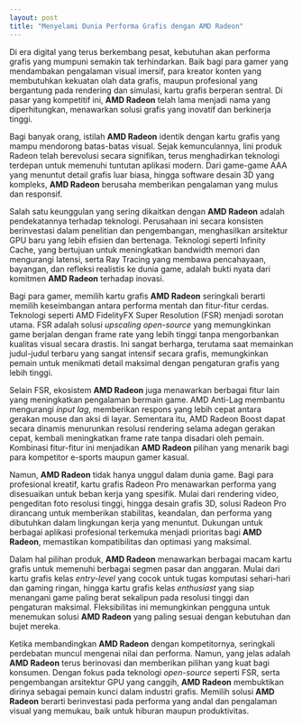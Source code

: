 ```yaml
---
layout: post
title: "Menyelami Dunia Performa Grafis dengan AMD Radeon"
---
```


Di era digital yang terus berkembang pesat, kebutuhan akan performa grafis yang mumpuni semakin tak terhindarkan. Baik bagi para gamer yang mendambakan pengalaman visual imersif, para kreator konten yang membutuhkan kekuatan olah data grafis, maupun profesional yang bergantung pada rendering dan simulasi, kartu grafis berperan sentral. Di pasar yang kompetitif ini, **AMD Radeon** telah lama menjadi nama yang diperhitungkan, menawarkan solusi grafis yang inovatif dan berkinerja tinggi.

Bagi banyak orang, istilah **AMD Radeon** identik dengan kartu grafis yang mampu mendorong batas-batas visual. Sejak kemunculannya, lini produk Radeon telah berevolusi secara signifikan, terus menghadirkan teknologi terdepan untuk memenuhi tuntutan aplikasi modern. Dari game-game AAA yang menuntut detail grafis luar biasa, hingga software desain 3D yang kompleks, **AMD Radeon** berusaha memberikan pengalaman yang mulus dan responsif.

Salah satu keunggulan yang sering dikaitkan dengan **AMD Radeon** adalah pendekatannya terhadap teknologi. Perusahaan ini secara konsisten berinvestasi dalam penelitian dan pengembangan, menghasilkan arsitektur GPU baru yang lebih efisien dan bertenaga. Teknologi seperti Infinity Cache, yang bertujuan untuk meningkatkan bandwidth memori dan mengurangi latensi, serta Ray Tracing yang membawa pencahayaan, bayangan, dan refleksi realistis ke dunia game, adalah bukti nyata dari komitmen **AMD Radeon** terhadap inovasi.

Bagi para gamer, memilih kartu grafis **AMD Radeon** seringkali berarti memilih keseimbangan antara performa mentah dan fitur-fitur cerdas. Teknologi seperti AMD FidelityFX Super Resolution (FSR) menjadi sorotan utama. FSR adalah solusi *upscaling* *open-source* yang memungkinkan game berjalan dengan frame rate yang lebih tinggi tanpa mengorbankan kualitas visual secara drastis. Ini sangat berharga, terutama saat memainkan judul-judul terbaru yang sangat intensif secara grafis, memungkinkan pemain untuk menikmati detail maksimal dengan pengaturan grafis yang lebih tinggi.

Selain FSR, ekosistem **AMD Radeon** juga menawarkan berbagai fitur lain yang meningkatkan pengalaman bermain game. AMD Anti-Lag membantu mengurangi *input lag*, memberikan respons yang lebih cepat antara gerakan mouse dan aksi di layar. Sementara itu, AMD Radeon Boost dapat secara dinamis menurunkan resolusi rendering selama adegan gerakan cepat, kembali meningkatkan frame rate tanpa disadari oleh pemain. Kombinasi fitur-fitur ini menjadikan **AMD Radeon** pilihan yang menarik bagi para kompetitor e-sports maupun gamer kasual.

Namun, **AMD Radeon** tidak hanya unggul dalam dunia game. Bagi para profesional kreatif, kartu grafis Radeon Pro menawarkan performa yang disesuaikan untuk beban kerja yang spesifik. Mulai dari rendering video, pengeditan foto resolusi tinggi, hingga desain grafis 3D, solusi Radeon Pro dirancang untuk memberikan stabilitas, keandalan, dan performa yang dibutuhkan dalam lingkungan kerja yang menuntut. Dukungan untuk berbagai aplikasi profesional terkemuka menjadi prioritas bagi **AMD Radeon**, memastikan kompatibilitas dan optimasi yang maksimal.

Dalam hal pilihan produk, **AMD Radeon** menawarkan berbagai macam kartu grafis untuk memenuhi berbagai segmen pasar dan anggaran. Mulai dari kartu grafis kelas *entry-level* yang cocok untuk tugas komputasi sehari-hari dan gaming ringan, hingga kartu grafis kelas *enthusiast* yang siap menangani game paling berat sekalipun pada resolusi tinggi dan pengaturan maksimal. Fleksibilitas ini memungkinkan pengguna untuk menemukan solusi **AMD Radeon** yang paling sesuai dengan kebutuhan dan bujet mereka.

Ketika membandingkan **AMD Radeon** dengan kompetitornya, seringkali perdebatan muncul mengenai nilai dan performa. Namun, yang jelas adalah **AMD Radeon** terus berinovasi dan memberikan pilihan yang kuat bagi konsumen. Dengan fokus pada teknologi *open-source* seperti FSR, serta pengembangan arsitektur GPU yang canggih, **AMD Radeon** membuktikan dirinya sebagai pemain kunci dalam industri grafis. Memilih solusi **AMD Radeon** berarti berinvestasi pada performa yang andal dan pengalaman visual yang memukau, baik untuk hiburan maupun produktivitas.
